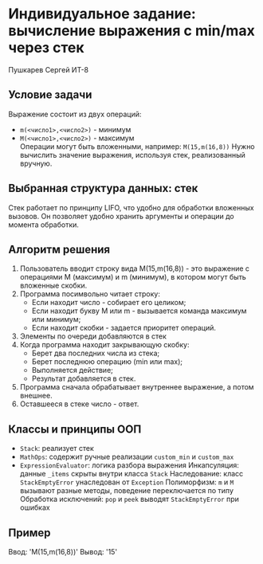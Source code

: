 # Индивидуальное задание: вычисление выражения с min/max через стек
Пушкарев Сергей ИТ-8

## Условие задачи
Выражение состоит из двух операций:
- `m(<число1>,<число2>)` - минимум
- `M(<число1>,<число2>)` - максимум  
Операции могут быть вложенными, например: `M(15,m(16,8))`
Нужно вычислить значение выражения, используя стек, реализованный вручную.
## Выбранная структура данных: стек
Стек работает по принципу LIFO, что удобно для обработки вложенных вызовов.
Он позволяет удобно хранить аргументы и операции до момента обработки.
## Алгоритм решения
1. Пользователь вводит строку вида M(15,m(16,8)) - это выражение с операциями M (максимум) и m (минимум), в котором могут быть вложенные скобки.
2. Программа посимвольно читает строку:
   - Если находит число - собирает его целиком;
   - Если находит букву M или m - вызывается команда максимум или минимум;
   - Если находит скобки - задается приоритет операций.
3. Элементы по очереди добавляются в стек
4. Когда программа находит закрывающую скобку:
   - Берет два последних числа из стека;
   - Берет последнюю операцию (min или max);
   - Выполняется действие;
   - Результат добавляется в стек.
5. Программа сначала обрабатывает внутреннее выражение, а потом внешнее.
6. Оставшееся в стеке число - ответ.
## Классы и принципы ООП
- `Stack`: реализует стек
- `MathOps`: содержит ручные реализации `custom_min` и `custom_max`
- `ExpressionEvaluator`: логика разбора выражения
Инкапсуляция: данные `_items` скрыты внутри класса `Stack`
Наследование: класс `StackEmptyError` унаследован от `Exception`
Полиморфизм: `m` и `M` вызывают разные методы, поведение переключается по типу
Обработка исключений: `pop` и `peek` выводят `StackEmptyError` при ошибках
## Пример
Ввод: 'M(15,m(16,8))'
Вывод: '15'
